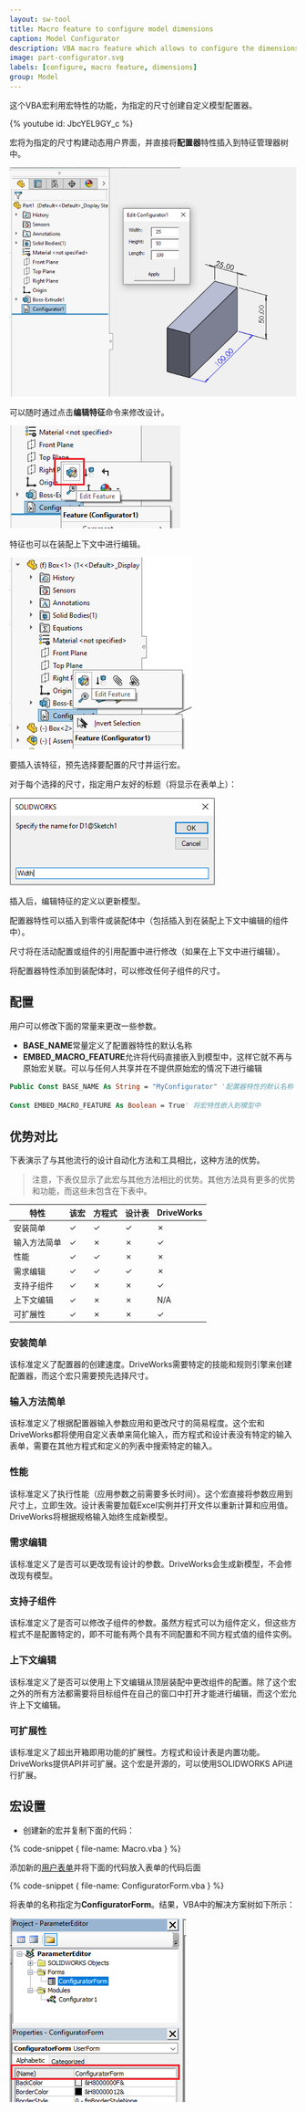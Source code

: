 ```yaml
---
layout: sw-tool
title: Macro feature to configure model dimensions
caption: Model Configurator
description: VBA macro feature which allows to configure the dimensions of the model via custom user Form
image: part-configurator.svg
labels: [configure, macro feature, dimensions]
group: Model
---
```

这个VBA宏利用宏特性的功能，为指定的尺寸创建自定义模型配置器。

{% youtube id: JbcYEL9GY_c %}

宏将为指定的尺寸构建动态用户界面，并直接将**配置器**特性插入到特征管理器树中。

![配置模型尺寸](configuring-model.png)

可以随时通过点击**编辑特征**命令来修改设计。

![通过配置器表单编辑模型尺寸](edit-feature.png)

特征也可以在装配上下文中进行编辑。

![在装配上下文中编辑配置](in-context-editing.png)

要插入该特征，预先选择要配置的尺寸并运行宏。

对于每个选择的尺寸，指定用户友好的标题（将显示在表单上）：

![为尺寸指定标题](specify-dimension-title.png)

插入后，编辑特征的定义以更新模型。

配置器特性可以插入到零件或装配体中（包括插入到在装配上下文中编辑的组件中）。

尺寸将在活动配置或组件的引用配置中进行修改（如果在上下文中进行编辑）。

将配置器特性添加到装配体时，可以修改任何子组件的尺寸。

## 配置

用户可以修改下面的常量来更改一些参数。

* **BASE_NAME**常量定义了配置器特性的默认名称
* **EMBED_MACRO_FEATURE**允许将代码直接嵌入到模型中，这样它就不再与原始宏关联。可以与任何人共享并在不提供原始宏的情况下进行编辑

~~~ vb
Public Const BASE_NAME As String = "MyConfigurator" '配置器特性的默认名称

Const EMBED_MACRO_FEATURE As Boolean = True' 将宏特性嵌入到模型中
~~~

## 优势对比

下表演示了与其他流行的设计自动化方法和工具相比，这种方法的优势。

> 注意，下表仅显示了此宏与其他方法相比的优势。其他方法具有更多的优势和功能，而这些未包含在下表中。

| 特性  | 该宏 | 方程式  | 设计表  | DriveWorks |
|---|---|---|---|---|
| 安装简单  | &check;  | &check;  | &check;  | &cross;  |
| 输入方法简单  | &check;  | &cross;  | &cross;  | &check;  |
| 性能  | &check;  | &check;  | &cross;  | &cross;  |
| 需求编辑  | &check;  | &check;  | &check;  | &cross;  |
| 支持子组件  | &check;  | &cross;  | &cross;  | &check;  |
| 上下文编辑  | &check;  | &cross;  | &cross;  | N/A  |
| 可扩展性  | &check;  | &cross;  | &cross;  | &check;  |

### 安装简单

该标准定义了配置器的创建速度。DriveWorks需要特定的技能和规则引擎来创建配置器，而这个宏只需要预先选择尺寸。

### 输入方法简单

该标准定义了根据配置器输入参数应用和更改尺寸的简易程度。这个宏和DriveWorks都将使用自定义表单来简化输入，而方程式和设计表没有特定的输入表单，需要在其他方程式和定义的列表中搜索特定的输入。

### 性能

该标准定义了执行性能（应用参数之前需要多长时间）。这个宏直接将参数应用到尺寸上，立即生效。设计表需要加载Excel实例并打开文件以重新计算和应用值。DriveWorks将根据规格输入始终生成新模型。

### 需求编辑

该标准定义了是否可以更改现有设计的参数。DriveWorks会生成新模型，不会修改现有模型。

### 支持子组件

该标准定义了是否可以修改子组件的参数。虽然方程式可以为组件定义，但这些方程式不是配置特定的，即不可能有两个具有不同配置和不同方程式值的组件实例。

### 上下文编辑

该标准定义了是否可以使用上下文编辑从顶层装配中更改组件的配置。除了这个宏之外的所有方法都需要将目标组件在自己的窗口中打开才能进行编辑，而这个宏允许上下文编辑。

### 可扩展性

该标准定义了超出开箱即用功能的扩展性。方程式和设计表是内置功能。DriveWorks提供API并可扩展。这个宏是开源的，可以使用SOLIDWORKS API进行扩展。

## 宏设置

* 创建新的宏并复制下面的代码：

{% code-snippet { file-name: Macro.vba } %}

添加新的[用户表单](/visual-basic/user-forms/)并将下面的代码放入表单的代码后面

{% code-snippet { file-name: ConfiguratorForm.vba } %}

将表单的名称指定为**ConfiguratorForm**。结果，VBA中的解决方案树如下所示：

![VBA宏文件树](vba-solution-tree.png)
